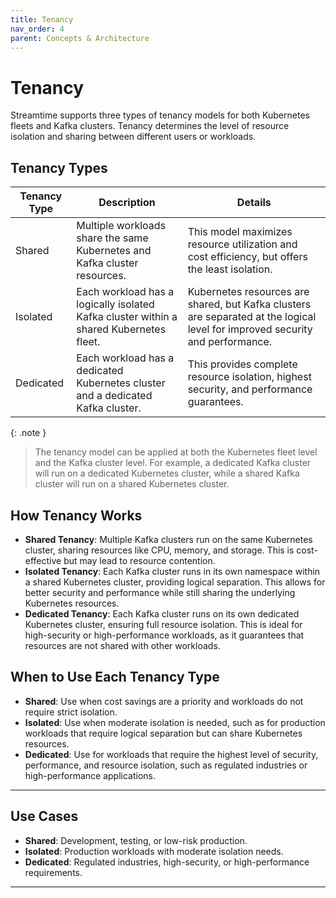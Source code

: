```yaml
---
title: Tenancy
nav_order: 4
parent: Concepts & Architecture
---
```


# Tenancy

Streamtime supports three types of tenancy models for both Kubernetes fleets and Kafka clusters. Tenancy determines the level of resource isolation and sharing between different users or workloads.

## Tenancy Types

| Tenancy Type | Description | Details |
| --- | --- | --- |
| Shared | Multiple workloads share the same Kubernetes and Kafka cluster resources. | This model maximizes resource utilization and cost efficiency, but offers the least isolation. |
| Isolated | Each workload has a logically isolated Kafka cluster within a shared Kubernetes fleet. | Kubernetes resources are shared, but Kafka clusters are separated at the logical level for improved security and performance. |
| Dedicated | Each workload has a dedicated Kubernetes cluster and a dedicated Kafka cluster. | This provides complete resource isolation, highest security, and performance guarantees. |

{: .note }
> The tenancy model can be applied at both the Kubernetes fleet level and the Kafka cluster level.
> For example, a dedicated Kafka cluster will run on a dedicated Kubernetes cluster, while a shared Kafka cluster will run on a shared Kubernetes cluster.  


## How Tenancy Works
- **Shared Tenancy**: Multiple Kafka clusters run on the same Kubernetes cluster, sharing resources like CPU, memory, and storage. This is cost-effective but may lead to resource contention.
- **Isolated Tenancy**: Each Kafka cluster runs in its own namespace within a shared Kubernetes cluster, providing logical separation. This allows for better security and performance while still sharing the underlying Kubernetes resources.
- **Dedicated Tenancy**: Each Kafka cluster runs on its own dedicated Kubernetes cluster, ensuring full resource isolation. This is ideal for high-security or high-performance workloads, as it guarantees that resources are not shared with other workloads.     


## When to Use Each Tenancy Type
- **Shared**: Use when cost savings are a priority and workloads do not require strict isolation.
- **Isolated**: Use when moderate isolation is needed, such as for production workloads that require logical separation but can share Kubernetes resources.
- **Dedicated**: Use for workloads that require the highest level of security, performance, and resource isolation, such as regulated industries or high-performance applications.      


---

## Use Cases

- **Shared**: Development, testing, or low-risk production.
- **Isolated**: Production workloads with moderate isolation needs.
- **Dedicated**: Regulated industries, high-security, or high-performance requirements.

---
